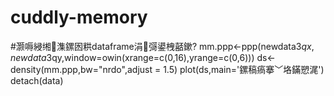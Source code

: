 # cuddly-memory

#灏嗕綅缃潗鏍囦粠dataframe涓彁鍙栧嚭鏉?
mm.ppp<-ppp(newdata3$qx,newdata3$qy,window=owin(xrange=c(0,16),yrange=c(0,6)))
ds<-density(mm.ppp,bw="nrdo",adjust = 1.5)
plot(ds,main='鏍稿瘑搴﹀垎鏋愬浘')
detach(data)
